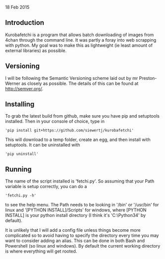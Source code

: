 18 Feb 2015

Introduction
------------

Kurobafetchi is a program that allows batch downloading of images from 4chan through
the command line. It was partly a foray into web scrapping with python. My goal was
to make this as lightweight (ie least amount of external libraries) as possible.


Versioning
----------

I will be following the Semantic Versioning scheme laid out by mr Preston-Werner as
closely as possible. The details of this can be found at http://semver.org/.


Installing
----------

To grab the latest build from github, make sure you have pip and setuptools installed.
Then in your console of choice, type in

	'pip install git+https://github.com/siewertj/kurobafetchi'
	
This will download to a temp folder, create an egg, and then install with setuptools.
It can be uninstalled with

	'pip uninstall'
	
	
Running
-------

The name of the script installed is 'fetchi.py'. So assuming that your Path variable is
setup correctly, you can do a

	'fetchi.py -h'
	
to see the help menu. The Path needs to be looking in '/bin' or '/usr/bin' for linux and
'[PYTHON INSTALL]/Scripts' for windows, where [PYTHON INSTALL] is your python install
directory (I think it's 'C:\\Python34' by default).

It is unlikely that I will add a config file unless things become more complicated so to
avoid having to specify the directory every time you may want to consider adding an alias.
This can be done in both Bash and Powershell (so linux and windows). By default the current
working directory is where everything will get rooted.